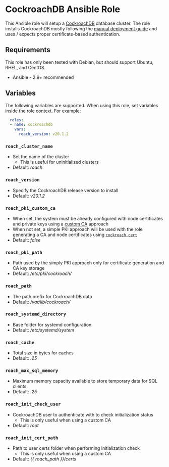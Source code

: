 # CockroachDB Ansible Role

This Ansible role will setup a [CockroachDB](https://github.com/cockroachdb/cockroach)
database cluster. The role installs CockroachDB mostly following the [manual deployment guide](https://www.cockroachlabs.com/docs/stable/deploy-cockroachdb-on-premises.html) and uses / expects proper certificate-based authentication.

## Requirements

This role has only been tested with Debian, but should support Ubuntu, RHEL,
and CentOS.

* Ansible - 2.9+ recommended

## Variables

The following variables are supported. When using this role, set variables
inside the role context. For example:

```yaml
  roles:
  - name: cockroachdb
    vars:
      roach_version: v20.1.2
```

### `roach_cluster_name`

- Set the name of the cluster
  - This is useful for uninitialized clusters
- Default: *roach*

### `roach_version`

- Specify the CockroachDB release version to install
- Default: *v20.1.2*

### `roach_pki_custom_ca`

- When set, the system must be already configured with node certificates and
private keys using a [custom CA](https://www.cockroachlabs.com/docs/v20.1/create-security-certificates-custom-ca.html) approach
- When not set, a simple PKI approach will be used with the role generating a CA and node certificates using [`cockroach cert`](https://www.cockroachlabs.com/docs/v20.1/cockroach-cert.html)
- Default: *false*

### `roach_pki_path`

- Path used by the simply PKI approach only for certificate generation and CA key storage
- Default: */etc/pki/cockroach/*

### `roach_path`

- The path prefix for CockroachDB data
- Default: */var/lib/cockroach/*

### `roach_systemd_directory`

- Base folder for systemd configuration
- Default: */etc/systemd/system*

### `roach_cache`

- Total size in bytes for caches
- Default: *.25*

### `roach_max_sql_memory`

- Maximum memory capacity available to store temporary data for SQL clients
- Default: *.25*

### `roach_init_check_user`

- CockroachDB user to authenticate with to check initialization status
  - This is only useful when using a custom CA
- Default: *root*

### `roach_init_cert_path`

- Path to user certs folder when performing initialization check
  - This is only useful when using a custom CA
- Default: *{{ roach_path }}/certs*
